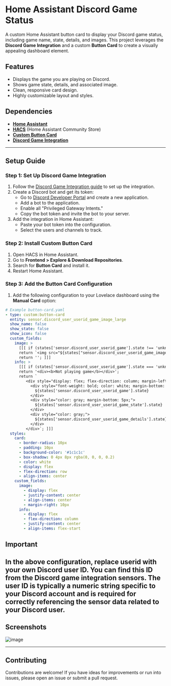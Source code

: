 # Home Assistant Discord Game Status

A custom Home Assistant button card to display your Discord game status, including game name, state, details, and images. This project leverages the **Discord Game Integration** and a custom **Button Card** to create a visually appealing dashboard element.

## Features
- Displays the game you are playing on Discord.
- Shows game state, details, and associated image.
- Clean, responsive card design.
- Highly customizable layout and styles.

## Dependencies
- **[Home Assistant](https://www.home-assistant.io/)**
- **[HACS](https://hacs.xyz/)** (Home Assistant Community Store)
- **[Custom Button Card](https://github.com/custom-cards/button-card)**
- **[Discord Game Integration](https://github.com/LordBoos/discord_game)**

---

## Setup Guide

### Step 1: Set Up Discord Game Integration
1. Follow the [Discord Game Integration guide](https://github.com/LordBoos/discord_game) to set up the integration.
2. Create a Discord bot and get its token:
   - Go to [Discord Developer Portal](https://discordapp.com/developers/applications/) and create a new application.
   - Add a bot to the application.
   - Enable all "Privileged Gateway Intents."
   - Copy the bot token and invite the bot to your server.
3. Add the integration in Home Assistant:
   - Paste your bot token into the configuration.
   - Select the users and channels to track.

### Step 2: Install Custom Button Card
1. Open HACS in Home Assistant.
2. Go to **Frontend > Explore & Download Repositories**.
3. Search for **Button Card** and install it.
4. Restart Home Assistant.

### Step 3: Add the Button Card Configuration

1. Add the following configuration to your Lovelace dashboard using the **Manual Card** option:

```yaml
# Example button-card.yaml
- type: custom:button-card
  entity: sensor.discord_user_userid_game_image_large
  show_name: false
  show_state: false
  show_icon: false
  custom_fields:
    image: >
      [[[ if (states['sensor.discord_user_userid_game'].state !== 'unknown') 
      return `<img src="${states["sensor.discord_user_userid_game_image_large"].attributes.entity_picture}" style="width: 75px; height: 75px; border-radius: 10%;">`; 
      return ''; ]]]
    info: >
      [[[ if (states['sensor.discord_user_userid_game'].state === 'unknown') 
      return '<div><b>Not playing game</b></div>'; 
      return `
         <div style="display: flex; flex-direction: column; margin-left: 10px;">
           <div style="font-weight: bold; color: white; margin-bottom: 5px;">
             ${states['sensor.discord_user_userid_game'].state}
           </div>
           <div style="color: gray; margin-bottom: 5px;">
             ${states['sensor.discord_user_userid_game_state'].state}
           </div>
           <div style="color: gray;">
             ${states['sensor.discord_user_userid_game_details'].state}
           </div>
         </div>`; ]]]
  styles:
    card:
      - border-radius: 10px
      - padding: 10px
      - background-color: '#1c1c1c'
      - box-shadow: 0 4px 8px rgba(0, 0, 0, 0.2)
      - color: white
      - display: flex
      - flex-direction: row
      - align-items: center
    custom_fields:
      image:
        - display: flex
        - justify-content: center
        - align-items: center
        - margin-right: 10px
      info:
        - display: flex
        - flex-direction: column
        - justify-content: center
        - align-items: flex-start
```

## Important

In the above configuration, replace **userid** with your own Discord user ID. You can find this ID from the Discord game integration sensors. The user ID is typically a numeric string specific to your Discord account and is required for correctly referencing the sensor data related to your Discord user.
---

## Screenshots
![image](https://github.com/user-attachments/assets/5f4765d9-1ed8-4155-83db-0dcf347b371e)

---

## Contributing
Contributions are welcome! If you have ideas for improvements or run into issues, please open an issue or submit a pull request.


